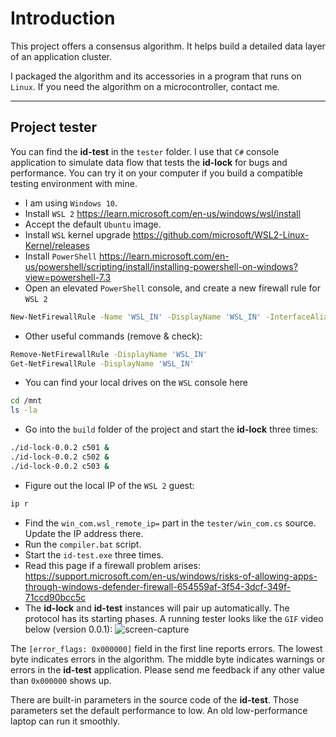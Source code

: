 
# Introduction

This project offers a consensus algorithm.
It helps build a detailed data layer of an application cluster.

I packaged the algorithm and its accessories in a program that runs on `Linux`.
If you need the algorithm on a microcontroller, contact me.

---

## Project tester

You can find the **id-test** in the `tester` folder.
I use that `C#` console application to simulate data flow that tests the **id-lock** for bugs and performance.
You can try it on your computer if you build a compatible testing environment with mine.

- I am using `Windows 10`.
- Install `WSL 2` https://learn.microsoft.com/en-us/windows/wsl/install
- Accept the default `Ubuntu` image.
- Install `WSL` kernel upgrade https://github.com/microsoft/WSL2-Linux-Kernel/releases
- Install `PowerShell` https://learn.microsoft.com/en-us/powershell/scripting/install/installing-powershell-on-windows?view=powershell-7.3
- Open an elevated `PowerShell` console, and create a new firewall rule for `WSL 2`
```bash
New-NetFirewallRule -Name 'WSL_IN' -DisplayName 'WSL_IN' -InterfaceAlias 'vEthernet (WSL)' -Direction Inbound -Action Allow
```
- Other useful commands (remove & check):
```bash
Remove-NetFirewallRule -DisplayName 'WSL_IN'
Get-NetFirewallRule -DisplayName 'WSL_IN'
```

- You can find your local drives on the `WSL` console here
```bash
cd /mnt
ls -la
```
- Go into the `build` folder of the project and start the **id-lock** three times:
```bash
./id-lock-0.0.2 c501 &
./id-lock-0.0.2 c502 &
./id-lock-0.0.2 c503 &
```
- Figure out the local IP of the `WSL 2` guest:
```bash
ip r
```
- Find the `win_com.wsl_remote_ip=` part in the `tester/win_com.cs` source.
Update the IP address there.
- Run the `compiler.bat` script.
- Start the `id-test.exe` three times.
- Read this page if a firewall problem arises: https://support.microsoft.com/en-us/windows/risks-of-allowing-apps-through-windows-defender-firewall-654559af-3f54-3dcf-349f-71ccd90bcc5c
- The **id-lock** and **id-test** instances will pair up automatically.
The protocol has its starting phases.
A running tester looks like the `GIF` video below (version 0.0.1):
![screen-capture](https://github.com/Andrew4/id_lock/assets/6005439/6f63f106-31c2-4e6a-a45d-f59ab0ad3b2d)

The `[error_flags: 0x000000]` field in the first line reports errors.
The lowest byte indicates errors in the algorithm.
The middle byte indicates warnings or errors in the **id-test** application.
Please send me feedback if any other value than `0x000000` shows up.

There are built-in parameters in the source code of the **id-test**.
Those parameters set the default performance to low.
An old low-performance laptop can run it smoothly.

